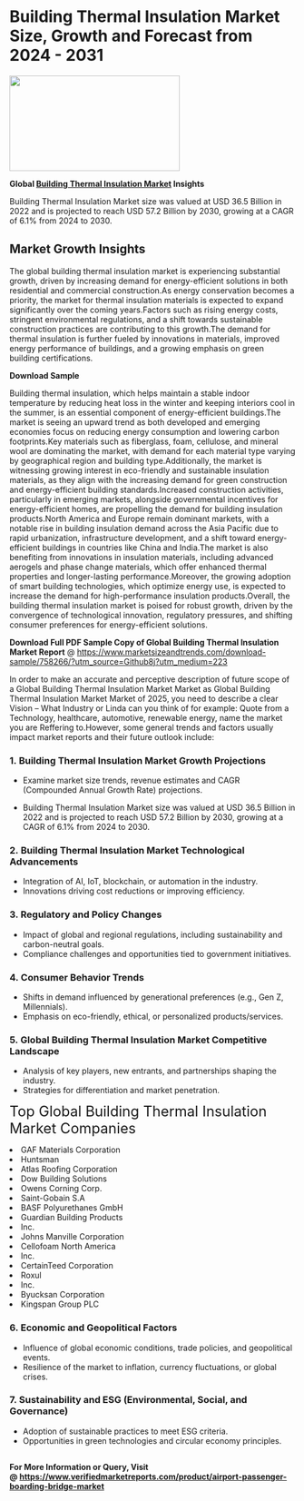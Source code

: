 <H1>Building Thermal Insulation Market Size, Growth and Forecast from 2024 - 2031</H1><img class="aligncenter size-medium wp-image-584254" src="https://thirdeyenews.in/wp-content/uploads/2024/09/Global-Market-Research-300x168.jpeg" alt="" width="300" height="168" /><p><strong>Global&nbsp;<a href="https://www.marketsizeandtrends.com/download-sample/758266/?utm_source=Github8j?utm_medium=223">Building Thermal Insulation Market</a> Insights</strong></p><p>Building Thermal Insulation Market size was valued at USD 36.5 Billion in 2022 and is projected to reach USD 57.2 Billion by 2030, growing at a CAGR of 6.1% from 2024 to 2030.</p><p><h2>Market Growth Insights</h2> <p>The global building thermal insulation market is experiencing substantial growth, driven by increasing demand for energy-efficient solutions in both residential and commercial construction.As energy conservation becomes a priority, the market for thermal insulation materials is expected to expand significantly over the coming years.Factors such as rising energy costs, stringent environmental regulations, and a shift towards sustainable construction practices are contributing to this growth.The demand for thermal insulation is further fueled by innovations in materials, improved energy performance of buildings, and a growing emphasis on green building certifications.</p> <p><strong>Download Sample</strong></p> <p>Building thermal insulation, which helps maintain a stable indoor temperature by reducing heat loss in the winter and keeping interiors cool in the summer, is an essential component of energy-efficient buildings.The market is seeing an upward trend as both developed and emerging economies focus on reducing energy consumption and lowering carbon footprints.Key materials such as fiberglass, foam, cellulose, and mineral wool are dominating the market, with demand for each material type varying by geographical region and building type.Additionally, the market is witnessing growing interest in eco-friendly and sustainable insulation materials, as they align with the increasing demand for green construction and energy-efficient building standards.Increased construction activities, particularly in emerging markets, alongside governmental incentives for energy-efficient homes, are propelling the demand for building insulation products.North America and Europe remain dominant markets, with a notable rise in building insulation demand across the Asia Pacific due to rapid urbanization, infrastructure development, and a shift toward energy-efficient buildings in countries like China and India.The market is also benefiting from innovations in insulation materials, including advanced aerogels and phase change materials, which offer enhanced thermal properties and longer-lasting performance.Moreover, the growing adoption of smart building technologies, which optimize energy use, is expected to increase the demand for high-performance insulation products.Overall, the building thermal insulation market is poised for robust growth, driven by the convergence of technological innovation, regulatory pressures, and shifting consumer preferences for energy-efficient solutions.<p><span class=""><strong>Download Full PDF Sample Copy of Global Building Thermal Insulation Market Report</strong> @ <a href="https://www.marketsizeandtrends.com/download-sample/758266/?utm_source=Github8j?utm_medium=223" target="_blank">https://www.marketsizeandtrends.com/download-sample/758266/?utm_source=Github8j?utm_medium=223</a></span></p><p>In order to make an accurate and perceptive description of future scope of a Global&nbsp;Building Thermal Insulation Market Market as Global&nbsp;Building Thermal Insulation Market Market of 2025, you need to describe a clear Vision &ndash; What Industry or Linda can you think of for example: Quote from a Technology, healthcare, automotive, renewable energy, name the market you are Reffering to.However, some general trends and factors usually impact market reports and their future outlook include:</p><h3>1.&nbsp;<strong>Building Thermal Insulation Market Growth Projections</strong></h3><ul><li>Examine market size trends, revenue estimates and CAGR (Compounded Annual Growth Rate) projections.</li><li><p>Building Thermal Insulation Market size was valued at USD 36.5 Billion in 2022 and is projected to reach USD 57.2 Billion by 2030, growing at a CAGR of 6.1% from 2024 to 2030.</p></li></ul><h3>2.&nbsp;<strong>Building Thermal Insulation Market Technological Advancements</strong></h3><ul><li>Integration of AI, IoT, blockchain, or automation in the industry.</li><li>Innovations driving cost reductions or improving efficiency.</li></ul><h3>3.&nbsp;<strong>Regulatory and Policy Changes</strong></h3><ul><li>Impact of global and regional regulations, including sustainability and carbon-neutral goals.</li><li>Compliance challenges and opportunities tied to government initiatives.</li></ul><h3>4.&nbsp;<strong>Consumer Behavior Trends</strong></h3><ul><li>Shifts in demand influenced by generational preferences (e.g., Gen Z, Millennials).</li><li>Emphasis on eco-friendly, ethical, or personalized products/services.</li></ul><h3>5.&nbsp;<strong>Global Building Thermal Insulation Market Competitive Landscape</strong></h3><ul><li>Analysis of key players, new entrants, and partnerships shaping the industry.</li><li>Strategies for differentiation and market penetration.</li></ul><p data-pm-slice="1 1 []"><span style="color: inherit; font-family: inherit; font-size: 25px;">Top Global Building Thermal Insulation Market Companies</span></p><div class="" data-test-id=""><p><li>GAF Materials Corporation</li><li> Huntsman</li><li> Atlas Roofing Corporation</li><li> Dow Building Solutions</li><li> Owens Corning Corp.</li><li> Saint-Gobain S.A</li><li> BASF Polyurethanes GmbH</li><li> Guardian Building Products</li><li> Inc.</li><li> Johns Manville Corporation</li><li> Cellofoam North America</li><li> Inc.</li><li> CertainTeed Corporation</li><li> Roxul</li><li> Inc.</li><li> Byucksan Corporation</li><li> Kingspan Group PLC</li></p></div><h3>6.&nbsp;<strong>Economic and Geopolitical Factors</strong></h3><ul><li>Influence of global economic conditions, trade policies, and geopolitical events.</li><li>Resilience of the market to inflation, currency fluctuations, or global crises.</li></ul><h3>7.&nbsp;<strong>Sustainability and ESG (Environmental, Social, and Governance)</strong></h3><ul><li>Adoption of sustainable practices to meet ESG criteria.</li><li>Opportunities in green technologies and circular economy principles.</li></ul><h2><strong style="font-size: 14px;">For More Information or Query, Visit @&nbsp;</strong><a style="background-color: #ffffff; font-size: 14px;" href="https://www.marketsizeandtrends.com/report/building-thermal-insulation-market/" target="_blank">https://www.verifiedmarketreports.com/product/airport-passenger-boarding-bridge-market</a></h2>